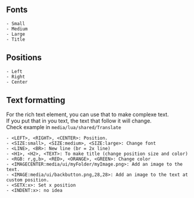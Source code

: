 ## Fonts
```
- Small
- Medium
- Large
- Title
```

## Positions
```
- Left
- Right
- Center
```

## Text formatting
For the rich text element, you can use that to make complexe text.  
If you put that in you text, the text that follow it will change.  
Check example in `media/lua/shared/Translate`  
```
- <LEFT>, <RIGHT>, <CENTER>: Position.
- <SIZE:small>, <SIZE:medium>, <SIZE:large>: Change font
- <LINE>, <BR>: New line (br = 2x line)
- <H1>, <H2>, <TEXT>: To make title (change position size and color)
- <RGB: r,g,b>, <RED>, <ORANGE>, <GREEN>: Change color
- <IMAGECENTER:media/ui/myFolder/myImage.png>: Add an image to the text.
- <IMAGE:media/ui/backbutton.png,28,28>: Add an image to the text at custom position.
- <SETX:x>: Set x position
- <INDENT:x>: no idea
```
